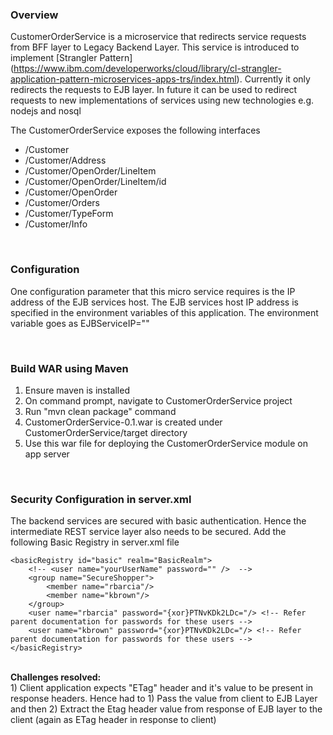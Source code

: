 ### Overview

CustomerOrderService is a microservice that redirects service requests from BFF layer to Legacy Backend Layer. This service is introduced to implement [Strangler Pattern] (https://www.ibm.com/developerworks/cloud/library/cl-strangler-application-pattern-microservices-apps-trs/index.html). Currently it only redirects the requests to EJB layer. In future it can be used to redirect requests to new implementations of services using new technologies e.g. nodejs and nosql

The CustomerOrderService exposes the following interfaces
- /Customer
- /Customer/Address
- /Customer/OpenOrder/LineItem
- /Customer/OpenOrder/LineItem/id
- /Customer/OpenOrder
- /Customer/Orders
- /Customer/TypeForm
- /Customer/Info

<br />

### Configuration

One configuration parameter that this micro service requires is the IP address of the EJB services host. The EJB services host IP address is specified in the environment variables of this application. The environment variable goes as EJBServiceIP=""

<br />

### Build WAR using Maven
1. Ensure maven is installed
2. On command prompt, navigate to CustomerOrderService project
3. Run "mvn clean package" command
4. CustomerOrderService-0.1.war is created under CustomerOrderService/target directory
5. Use this war file for deploying the CustomerOrderService module on app server

<br>

### Security Configuration in server.xml
The backend services are secured with basic authentication. Hence the intermediate REST service layer also needs to be secured. Add the following Basic Registry in server.xml file

    <basicRegistry id="basic" realm="BasicRealm"> 
        <!-- <user name="yourUserName" password="" />  -->
        <group name="SecureShopper">
        	<member name="rbarcia"/>
        	<member name="kbrown"/>
        </group>
        <user name="rbarcia" password="{xor}PTNvKDk2LDc="/> <!-- Refer parent documentation for passwords for these users -->
        <user name="kbrown" password="{xor}PTNvKDk2LDc="/> <!-- Refer parent documentation for passwords for these users -->
    </basicRegistry>
    
<br>   
<b>Challenges resolved:</b>
<br>
1) Client application expects "ETag" header and it's value to be present in response headers. Hence had to 1) Pass the value from client to EJB Layer and then 2) Extract the Etag header value from response of EJB layer to the client (again as ETag header in response to client)

